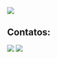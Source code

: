 ##
<img src="https://repository-images.githubusercontent.com/462900780/0a10af70-6cbf-46df-9071-0ff586a3b1d6"/>


## Contatos:
<div>
<a href = "mailto:geraldomarcizio@gmail.com"><img src="https://img.shields.io/badge/Gmail-D14836?style=for-the-badge&logo=gmail&logoColor=white" target="_blank"></a>
<a href ="https://api.whatsapp.com/send?phone=5519996014747"><img src="https://cdn-icons-png.flaticon.com/512/174/174879.png"></a>
</div>
